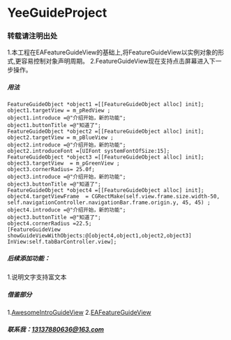 # YeeGuideProject
### 转载请注明出处
1.本工程在EAFeatureGuideView的基础上,将FeatureGuideView以实例对象的形式,更容易控制对象声明周期。
2.FeatureGuideView现在支持点击屏幕进入下一步操作。

##### 用法
```
FeatureGuideObject *object1 =[[FeatureGuideObject alloc] init];
object1.targetView = m_pRedView ;
object1.introduce =@"介绍开始，新的功能";
object1.buttonTitle =@"知道了";
FeatureGuideObject *object2 =[[FeatureGuideObject alloc] init];
object2.targetView = m_pBlueView ;
object2.introduce =@"介绍开始，新的功能";
object2.introduceFont =[UIFont systemFontOfSize:15];
FeatureGuideObject *object3 =[[FeatureGuideObject alloc] init];
object3.targetView  = m_pGreenView ;
object3.cornerRadius= 25.0f;
object3.introduce =@"介绍开始，新的功能";
object3.buttonTitle =@"知道了";
FeatureGuideObject *object4 =[[FeatureGuideObject alloc] init];
object4.targetViewFrame  = CGRectMake(self.view.frame.size.width-50, self.navigationController.navigationBar.frame.origin.y, 45, 45) ;
object4.introduce =@"介绍开始，新的功能";
object3.buttonTitle =@"知道了";
object4.cornerRadius =22.5;
[FeatureGuideView showGuideViewWithObjects:@[object4,object1,object2,object3] InView:self.tabBarController.view];
```
##### 后续添加功能：
1.说明文字支持富文本
##### 借鉴部分
1.[AwesomeIntroGuideView](https://github.com/Bupterambition/AwesomeIntroGuideView)
2.[EAFeatureGuideView](https://github.com/Easence/EAFeatureGuideView)
##### 联系我：13137880636@163.com
